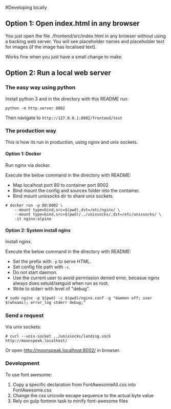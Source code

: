 #Developing locally

## Option 1: Open index.html in any browser

You just open the file ./frontend/src/index.html in any browser without using a backing web server.
You will see placeholder names and placeholder text for images (if the image has localised text).

Works fine when you just have a small change to make.


## Option 2: Run a local web server

### The easy way using python

Install python 3 and in the directory with this README run:
```
python -m http.server 8002
```

Then navigate to `http://127.0.0.1:8002/frontend/test`


### The production way

This is how its run in production, using nginx and unix sockets.

#### Option 1: Docker

Run nginx via docker. 

Execute the below command in the directory with README:

- Map localhost port 80 to container port 8002
- Bind mount the config and sources folder into the container.
- Bind mount unixsocks dir to share unix sockets.

```
# docker run -p 80:8002 \
    --mount type=bind,src=$(pwd),dst=/etc/nginx/ \
    --mount type=bind,src=$(pwd)/../unixsocks/,dst=/etc/unixsocks/ \
    -it nginx:alpine
```


#### Option 2: System install nginx

Install nginx. 

Execute the below command in the directory with README:

- Set the prefix with `-p` to serve HTML.
- Set config file path with `-c`.
- Do not start daemon.
- Use the current user to avoid permission denied error, becasue nginx always does setuid/setguid when run as root.
- Write to stderr with level of "debug".

```
# sudo nginx -p $(pwd) -c $(pwd)/nginx.conf -g "daemon off; user $(whoami); error_log stderr debug;"
```


### Send a request

Via unix sockets:
```
# curl --unix-socket ../unixsocks/landing.sock http://moonspeak.localhost/
```

Or open http://moonspeak.localhost:8002/ in browser.



### Development

To use font awesome:
1. Copy a specific declaration from FontAwesomeAll.css into FontAwesome.css
2. Change the css unicode escape sequence to the actual byte value
3. Rely on gulp fontmin task to minify font-awesome files
